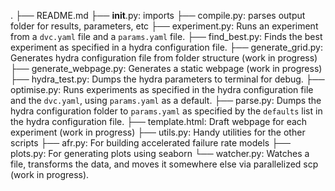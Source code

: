 .
├── README.md
├── __init__.py: imports
├── compile.py: parses output folder for results, parameters, etc
├── experiment.py: Runs an experiment from a `dvc.yaml` file and a `params.yaml` file.
├── find_best.py: Finds the best experiment as specified in a hydra configuration file.
├── generate_grid.py: Generates hydra configuration file from folder structure (work in progress)
├── generate_webpage.py: Generates a static webpage (work in progress)
├── hydra_test.py: Dumps the hydra parameters to terminal for debug.
├── optimise.py: Runs experiments as specified in the hydra configuration file and the `dvc.yaml`, using `params.yaml` as a default.
├── parse.py: Dumps the hydra configuration folder to `params.yaml` as specified by the `defaults` list in the hydra configuration file.
├── template.html: Draft webpage for each experiment (work in progress)
├── utils.py: Handy utilities for the other scripts
├── afr.py: For building accelerated failure rate models
├── plots.py: For generating plots using seaborn
└── watcher.py: Watches a file, transforms the data, and moves it somewhere else via parallelized scp (work in progress).
